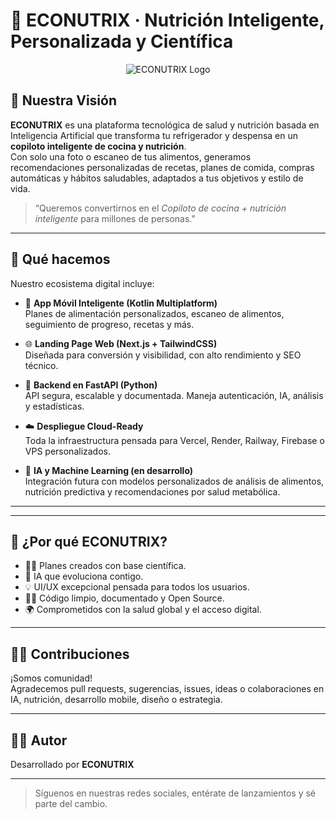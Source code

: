 # 🧬 ECONUTRIX · Nutrición Inteligente, Personalizada y Científica  

<p align="center">  
  <img src="https://placehold.co/600x150/E9F5E9/34D399?text=ECONUTRIX" alt="ECONUTRIX Logo" />  
</p>  

## 🌿 Nuestra Visión  

**ECONUTRIX** es una plataforma tecnológica de salud y nutrición basada en Inteligencia Artificial que transforma tu refrigerador y despensa en un **copiloto inteligente de cocina y nutrición**.  
Con solo una foto o escaneo de tus alimentos, generamos recomendaciones personalizadas de recetas, planes de comida, compras automáticas y hábitos saludables, adaptados a tus objetivos y estilo de vida.  

> “Queremos convertirnos en el *Copiloto de cocina + nutrición inteligente* para millones de personas.”  

---

## 🚀 Qué hacemos  

Nuestro ecosistema digital incluye:  

- 📱 **App Móvil Inteligente (Kotlin Multiplatform)**  
  Planes de alimentación personalizados, escaneo de alimentos, seguimiento de progreso, recetas y más.  

- 🌐 **Landing Page Web (Next.js + TailwindCSS)**  
  Diseñada para conversión y visibilidad, con alto rendimiento y SEO técnico.  

- 🧠 **Backend en FastAPI (Python)**  
  API segura, escalable y documentada. Maneja autenticación, IA, análisis y estadísticas.  

- ☁️ **Despliegue Cloud-Ready**  
  Toda la infraestructura pensada para Vercel, Render, Railway, Firebase o VPS personalizados.  

- 🧪 **IA y Machine Learning (en desarrollo)**  
  Integración futura con modelos personalizados de análisis de alimentos, nutrición predictiva y recomendaciones por salud metabólica.  

---

---

## 🧠 ¿Por qué ECONUTRIX?  

- 👨‍⚕️ Planes creados con base científica.  
- 🧬 IA que evoluciona contigo.  
- 💡 UI/UX excepcional pensada para todos los usuarios.  
- 🧑‍💻 Código limpio, documentado y Open Source.  
- 🌍 Comprometidos con la salud global y el acceso digital.  

---

## 🧑‍💻 Contribuciones  

¡Somos comunidad!  
Agradecemos pull requests, sugerencias, issues, ideas o colaboraciones en IA, nutrición, desarrollo mobile, diseño o estrategia.  

---

## 👨‍💻 Autor  

Desarrollado por **ECONUTRIX**  

---

> Síguenos en nuestras redes sociales, entérate de lanzamientos y sé parte del cambio.
